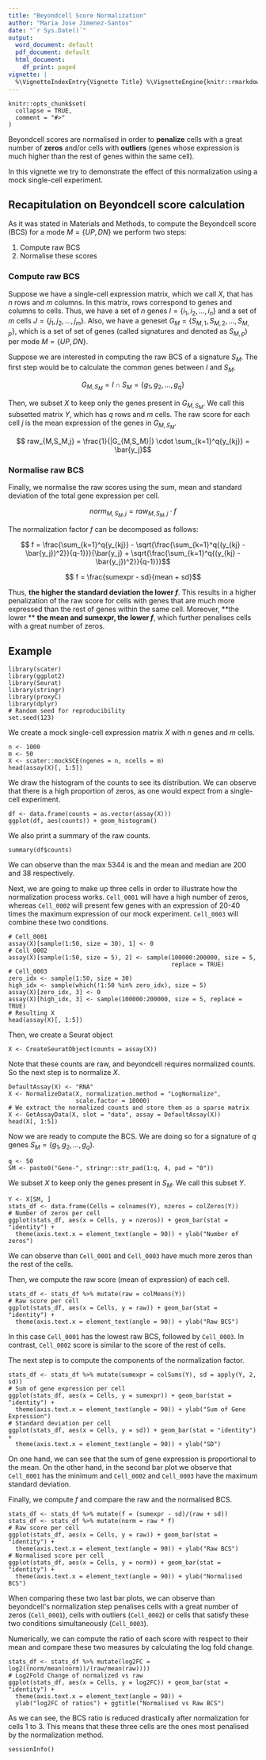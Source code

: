 ```yaml
---
title: "Beyondcell Score Normalization"
author: "Maria Jose Jimenez-Santos"
date: "`r Sys.Date()`"
output:
  word_document: default
  pdf_document: default
  html_document:
    df_print: paged
vignette: |
  %\VignetteIndexEntry{Vignette Title} %\VignetteEngine{knitr::rmarkdown} %\VignetteEncoding{UTF-8}
---
```


```{r setup, include = FALSE}
knitr::opts_chunk$set(
  collapse = TRUE,
  comment = "#>"
)
```

Beyondcell scores are normalised in order to **penalize** cells with a great 
number of **zeros** and/or cells with **outliers** (genes whose expression is 
much higher than the rest of genes within the same cell).

In this vignette we try to demonstrate the effect of this normalization using a 
mock single-cell experiment.

## Recapitulation on Beyondcell score calculation
As it was stated in Materials and Methods, to compute the Beyondcell score (BCS) 
for a mode $M = \{UP, DN\}$ we perform two steps:

1. Compute raw BCS
2. Normalise these scores

### Compute raw BCS
Suppose we have a single-cell expression matrix, which we call $X$, that has $n$ 
rows and $m$ columns. In this matrix, rows correspond to genes and columns to 
cells. Thus, we have a set of $n$ genes $I = \{i_1, i_2, ..., i_n\}$ and a set 
of $m$ cells $J = \{j_1, j_2, ..., j_m\}$. Also, we have a geneset 
$G_M = \{S_{M,1}, S_{M,2}, ..., S_{M,p}\}$, which is a set of set of genes 
(called signatures and denoted as $S_{M,p}$) per mode $M = \{UP, DN\}$.

Suppose we are interested in computing the raw BCS of a signature $S_{M}$. The
first step would be to calculate the common genes between $I$ and $S_{M}$.

$$ G_{M,S_M} = I \cap S_M = \{g_1, g_2, ..., g_q\}$$

Then, we subset $X$ to keep only the genes present in $G_{M,S_M}$. We call this 
subsetted matrix $Y$, which has $q$ rows and $m$ cells. The raw score for each
cell $j$ is the mean expression of the genes in $G_{M,S_M}$.

$$ raw_{M,S_M,j} = \frac{1}{|G_{M,S_M}|} \cdot \sum_{k=1}^q{y_{kj}} = \bar{y_j}$$

### Normalise raw BCS
Finally, we normalise the raw scores using the sum, mean and standard deviation 
of the total gene expression per cell.

$$ norm_{M,S_M,j} = raw_{M,S_M,j} \cdot f$$

The normalization factor $f$ can be decomposed as follows:

$$ f = \frac{\sum_{k=1}^q{y_{kj}} - \sqrt{\frac{\sum_{k=1}^q{(y_{kj} - \bar{y_j})^2}}{q-1}}}{\bar{y_j} + \sqrt{\frac{\sum_{k=1}^q{(y_{kj} - \bar{y_j})^2}}{q-1}}}$$

$$ f = \frac{sumexpr - sd}{mean + sd}$$

Thus, **the higher the standard deviation the lower $f$**. This results in a 
higher penalization of the raw score for cells with genes that are much more 
expressed than the rest of genes within the same cell. Moreover, **the lower **
**the mean and sumexpr, the lower $f$**, which further penalises cells with a 
great number of zeros.

## Example
```{r, message = FALSE}
library(scater)
library(ggplot2)
library(Seurat)
library(stringr)
library(proxyC)
library(dplyr)
# Random seed for reproducibility
set.seed(123)
```

We create a mock single-cell expression matrix $X$ with $n$ genes and $m$ cells.

```{r}
n <- 1000
m <- 50
X <- scater::mockSCE(ngenes = n, ncells = m)
head(assay(X)[, 1:5])
```

We draw the histogram of the counts to see its distribution. We can observe 
that there is a high proportion of zeros, as one would expect from a 
single-cell experiment.

```{r, fig.width = 7, fig.height = 4, message = FALSE}
df <- data.frame(counts = as.vector(assay(X)))
ggplot(df, aes(counts)) + geom_histogram()
```

We also print a summary of the raw counts.

```{r}
summary(df$counts)
```

We can observe than the max 5344 is and the mean and median are 200 and 38 
respectively.

Next, we are going to make up three cells in order to illustrate how the 
normalization process works. `Cell_0001` will have a high number of zeros, 
whereas `Cell_0002` will present few genes with an expression of 20-40 times the
maximum expression of our mock experiment. `Cell_0003` will combine these two 
conditions.

```{r}
# Cell_0001
assay(X)[sample(1:50, size = 30), 1] <- 0
# Cell_0002
assay(X)[sample(1:50, size = 5), 2] <- sample(100000:200000, size = 5, 
                                              replace = TRUE)
# Cell_0003
zero_idx <- sample(1:50, size = 30)
high_idx <- sample(which(!1:50 %in% zero_idx), size = 5)
assay(X)[zero_idx, 3] <- 0
assay(X)[high_idx, 3] <- sample(100000:200000, size = 5, replace = TRUE)
# Resulting X
head(assay(X)[, 1:5])
```

Then, we create a Seurat object

```{r}
X <- CreateSeuratObject(counts = assay(X))
```

Note that these counts are raw, and beyondcell requires normalized counts. So 
the next step is to normalize $X$.

```{r}
DefaultAssay(X) <- "RNA"
X <- NormalizeData(X, normalization.method = "LogNormalize", 
                   scale.factor = 10000)
# We extract the normalized counts and store them as a sparse matrix
X <- GetAssayData(X, slot = "data", assay = DefaultAssay(X))
head(X[, 1:5])
```

Now we are ready to compute the BCS. We are doing so for a signature of $q$ 
genes $S_M = \{g_1, g_2, ..., g_q\}$.

```{r}
q <- 50
SM <- paste0("Gene-", stringr::str_pad(1:q, 4, pad = "0"))
```

We subset $X$ to keep only the genes present in $S_M$. We call this subset $Y$.

```{r, fig.width = 7, fig.height = 4}
Y <- X[SM, ]
stats_df <- data.frame(Cells = colnames(Y), nzeros = colZeros(Y))
# Number of zeros per cell
ggplot(stats_df, aes(x = Cells, y = nzeros)) + geom_bar(stat = "identity") + 
  theme(axis.text.x = element_text(angle = 90)) + ylab("Number of zeros")
```

We can observe than `Cell_0001` and `Cell_0003` have much more zeros than the 
rest of the cells.

Then, we compute the raw score (mean of expression) of each cell.

```{r, fig.width = 7, fig.height = 4}
stats_df <- stats_df %>% mutate(raw = colMeans(Y))
# Raw score per cell
ggplot(stats_df, aes(x = Cells, y = raw)) + geom_bar(stat = "identity") +
  theme(axis.text.x = element_text(angle = 90)) + ylab("Raw BCS")
```

In this case `Cell_0001` has the lowest raw BCS, followed by `Cell_0003`. In 
contrast, `Cell_0002` score is similar to the score of the rest of cells.

The next step is to compute the components of the normalization factor.

```{r, fig.width = 7, fig.height = 4}
stats_df <- stats_df %>% mutate(sumexpr = colSums(Y), sd = apply(Y, 2, sd))
# Sum of gene expression per cell
ggplot(stats_df, aes(x = Cells, y = sumexpr)) + geom_bar(stat = "identity") +
  theme(axis.text.x = element_text(angle = 90)) + ylab("Sum of Gene Expression")
# Standard deviation per cell
ggplot(stats_df, aes(x = Cells, y = sd)) + geom_bar(stat = "identity") +
  theme(axis.text.x = element_text(angle = 90)) + ylab("SD")
```

On one hand, we can see that the sum of gene expression is proportional to the 
mean. On the other hand, in the second bar plot we observe that `Cell_0001` has 
the minimum and `Cell_0002` and `Cell_0003` have the maximum standard deviation.

Finally, we compute $f$ and compare the raw and the normalised BCS.

```{r, fig.width = 7, fig.height = 4}
stats_df <- stats_df %>% mutate(f = (sumexpr - sd)/(raw + sd))
stats_df <- stats_df %>% mutate(norm = raw * f)
# Raw score per cell
ggplot(stats_df, aes(x = Cells, y = raw)) + geom_bar(stat = "identity") +
  theme(axis.text.x = element_text(angle = 90)) + ylab("Raw BCS")
# Normalised score per cell
ggplot(stats_df, aes(x = Cells, y = norm)) + geom_bar(stat = "identity") +
  theme(axis.text.x = element_text(angle = 90)) + ylab("Normalised BCS")
```

When comparing these two last bar plots, we can observe than beyondcell's 
normalization step penalises cells with a great number of zeros (`Cell_0001`), 
cells with outliers (`Cell_0002`) or cells that satisfy these two conditions 
simultaneously (`Cell_0003`).

Numerically, we can compute the ratio of each score with respect to their mean 
and compare these two measures by calculating the log fold change.

```{r, fig.width = 7, fig.height = 4}
stats_df <- stats_df %>% mutate(log2FC = log2((norm/mean(norm))/(raw/mean(raw))))
# Log2Fold Change of normalized vs raw
ggplot(stats_df, aes(x = Cells, y = log2FC)) + geom_bar(stat = "identity") +
  theme(axis.text.x = element_text(angle = 90)) + 
  ylab("log2FC of ratios") + ggtitle("Normalised vs Raw BCS")
```

As we can see, the BCS ratio is reduced drastically after normalization for 
cells 1 to 3. This means that these three cells are the ones most penalised by 
the normalization method.

```{r}
sessionInfo()
```

